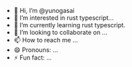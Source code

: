 - 👋 Hi, I’m @yunogasai
- 👀 I’m interested in rust typescript...
- 🌱 I’m currently learning rust typescript.
- 💞️ I’m looking to collaborate on ...
- 📫 How to reach me ...
- 😄 Pronouns: ...
- ⚡ Fun fact: ...
